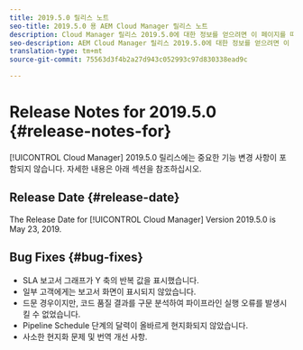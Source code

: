 ```yaml
---
title: 2019.5.0 릴리스 노트
seo-title: 2019.5.0 용 AEM Cloud Manager 릴리스 노트
description: Cloud Manager 릴리스 2019.5.0에 대한 정보를 얻으려면 이 페이지를 따르십시오.
seo-description: AEM Cloud Manager 릴리스 2019.5.0에 대한 정보를 얻으려면 이 페이지를 따르십시오.
translation-type: tm+mt
source-git-commit: 75563d3f4b2a27d943c052993c97d830338ead9c

---
```



# Release Notes for 2019.5.0 {#release-notes-for}

[!UICONTROL Cloud Manager] 2019.5.0 릴리스에는 중요한 기능 변경 사항이 포함되지 않습니다. 자세한 내용은 아래 섹션을 참조하십시오.

## Release Date {#release-date}

The Release Date for [!UICONTROL Cloud Manager] Version 2019.5.0 is May 23, 2019.


## Bug Fixes {#bug-fixes}

* SLA 보고서 그래프가 Y 축의 반복 값을 표시했습니다.
* 일부 고객에게는 보고서 화면이 표시되지 않았습니다.
* 드문 경우이지만, 코드 품질 결과를 구문 분석하여 파이프라인 실행 오류를 발생시킬 수 없었습니다.
* Pipeline Schedule 단계의 달력이 올바르게 현지화되지 않았습니다.
* 사소한 현지화 문제 및 번역 개선 사항.